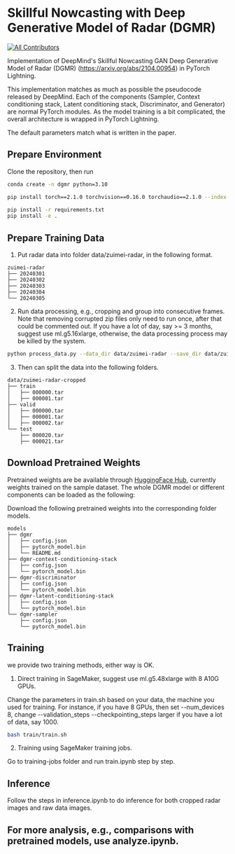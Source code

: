 # Skillful Nowcasting with Deep Generative Model of Radar (DGMR)
<!-- ALL-CONTRIBUTORS-BADGE:START - Do not remove or modify this section -->
[![All Contributors](https://img.shields.io/badge/all_contributors-10-orange.svg?style=flat-square)](#contributors-)
<!-- ALL-CONTRIBUTORS-BADGE:END -->
Implementation of DeepMind's Skillful Nowcasting GAN Deep Generative Model of Radar (DGMR) (https://arxiv.org/abs/2104.00954) in PyTorch Lightning.

This implementation matches as much as possible the pseudocode released by DeepMind. Each of the components (Sampler, Context conditioning stack, Latent conditioning stack, Discriminator, and Generator) are normal PyTorch modules. As the model training is a bit complicated, the overall architecture is wrapped in PyTorch Lightning.

The default parameters match what is written in the paper.

## Prepare Environment


Clone the repository, then run

```bash
conda create -n dgmr python=3.10

pip install torch==2.1.0 torchvision==0.16.0 torchaudio==2.1.0 --index-url https://download.pytorch.org/whl/cu121

pip install -r requirements.txt
pip install -e .
````

## Prepare Training Data

1. Put radar data into folder data/zuimei-radar, in the following format.

```
zuimei-radar
├── 20240301
├── 20240302
├── 20240303
├── 20240304
└── 20240305
```

2. Run data processing, e.g., cropping and group into consecutive frames. Note that removing corrupted zip files only need to run once, after that could be commented out. If you have a lot of day, say >= 3 months, suggest use ml.g5.16xlarge, otherwise, the data processing process may be killed by the system.

```bash
python process_data.py --data_dir data/zuimei-radar --save_dir data/zuimei-radar-cropped  --crop_size 256 --num_thr 1000 --threshold 10 --num_per_tar 20 --num_total_frames 24
```

3. Then can split the data into the following folders.

```
data/zuimei-radar-cropped
├── train
│   ├── 000000.tar
│   ├── 000001.tar
├── valid
│   ├── 000000.tar
│   ├── 000001.tar
│   ├── 000002.tar
└── test
    ├── 000020.tar
    ├── 000021.tar
```


## Download Pretrained Weights

Pretrained weights are be available through [HuggingFace Hub](https://huggingface.co/openclimatefix), currently weights trained on the sample dataset. The whole DGMR model or different components can be loaded as the following:

Download the following pretrained weights into the corresponding folder models.

```
models
├── dgmr
│   ├── config.json
│   ├── pytorch_model.bin
│   └── README.md
├── dgmr-context-conditioning-stack
│   ├── config.json
│   └── pytorch_model.bin
├── dgmr-discriminator
│   ├── config.json
│   └── pytorch_model.bin
├── dgmr-latent-conditioning-stack
│   ├── config.json
│   └── pytorch_model.bin
└── dgmr-sampler
    ├── config.json
    └── pytorch_model.bin
```
    
## Training

we provide two training methods, either way is OK.

1. Direct training in SageMaker, suggest use ml.g5.48xlarge with 8 A10G GPUs.

Change the parameters in train.sh based on your data, the machine you used for training. 
For instance, if you have 8 GPUs, then set --num_devices 8, change 
--validation_steps  --checkpointing_steps larger if you have a lot of data, say 1000.

```bash
bash train/train.sh
```


2. Training using SageMaker training jobs.

Go to training-jobs folder and run train.ipynb step by step.


## Inference 

Follow the steps in inference.ipynb to do inference for both cropped radar images and raw data images.


## For more analysis, e.g., comparisons with pretrained models, use analyze.ipynb.

